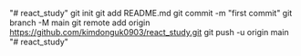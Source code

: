 "# react_study"  git init git add README.md git commit -m "first commit" git branch -M main git remote add origin https://github.com/kimdonguk0903/react_study.git git push -u origin main
"# react_study" 
